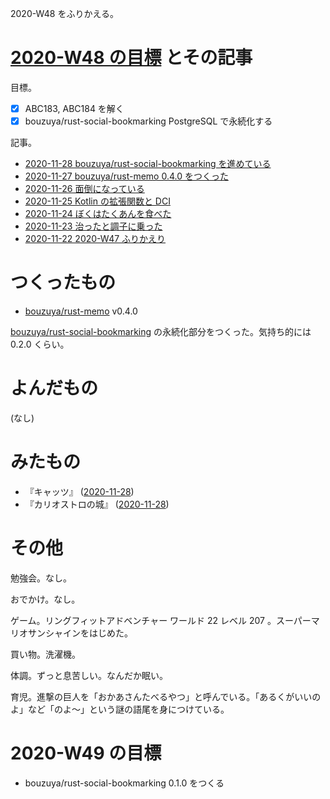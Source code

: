 2020-W48 をふりかえる。

# [2020-W48 の目標][2020-11-22] とその記事

目標。

- [x] ABC183, ABC184 を解く
- [x] bouzuya/rust-social-bookmarking PostgreSQL で永続化する

記事。

- [2020-11-28 bouzuya/rust-social-bookmarking を進めている][2020-11-28]
- [2020-11-27 bouzuya/rust-memo 0.4.0 をつくった][2020-11-27]
- [2020-11-26 面倒になっている][2020-11-26]
- [2020-11-25 Kotlin の拡張関数と DCI][2020-11-25]
- [2020-11-24 ぼくはたくあんを食べた][2020-11-24]
- [2020-11-23 治ったと調子に乗った][2020-11-23]
- [2020-11-22 2020-W47 ふりかえり][2020-11-22]

# つくったもの

- [bouzuya/rust-memo][] v0.4.0

[bouzuya/rust-social-bookmarking][] の永続化部分をつくった。気持ち的には 0.2.0 くらい。

# よんだもの

(なし)

# みたもの

- 『キャッツ』 ([2020-11-28][])
- 『カリオストロの城』 ([2020-11-28][])

# その他

勉強会。なし。

おでかけ。なし。

ゲーム。リングフィットアドベンチャー ワールド 22 レベル 207 。スーパーマリオサンシャインをはじめた。

買い物。洗濯機。

体調。ずっと息苦しい。なんだか眠い。

育児。進撃の巨人を「おかあさんたべるやつ」と呼んでいる。「あるくがいいのよ」など「のよ〜」という謎の語尾を身につけている。

# 2020-W49 の目標

- bouzuya/rust-social-bookmarking 0.1.0 をつくる

[2020-11-22]: https://blog.bouzuya.net/2020/11/22/
[2020-11-23]: https://blog.bouzuya.net/2020/11/23/
[2020-11-24]: https://blog.bouzuya.net/2020/11/24/
[2020-11-25]: https://blog.bouzuya.net/2020/11/25/
[2020-11-26]: https://blog.bouzuya.net/2020/11/26/
[2020-11-27]: https://blog.bouzuya.net/2020/11/27/
[2020-11-28]: https://blog.bouzuya.net/2020/11/28/
[bouzuya/rust-memo]: https://github.com/bouzuya/rust-memo
[bouzuya/rust-social-bookmarking]: https://github.com/bouzuya/rust-social-bookmarking
